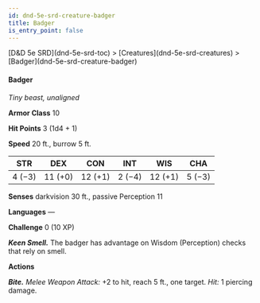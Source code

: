 ```yaml
---
id: dnd-5e-srd-creature-badger
title: Badger
is_entry_point: false
---
```


<breadcrumb>
[D&D 5e SRD](dnd-5e-srd-toc) >  [Creatures](dnd-5e-srd-creatures) > [Badger](dnd-5e-srd-creature-badger)
</breadcrumb>

#### Badger

*Tiny beast, unaligned*

**Armor Class** 10

**Hit Points** 3 (1d4 + 1)

**Speed** 20 ft., burrow 5 ft.

| STR    | DEX     | CON     | INT    | WIS     | CHA    |
|--------|---------|---------|--------|---------|--------|
| 4 (−3) | 11 (+0) | 12 (+1) | 2 (−4) | 12 (+1) | 5 (−3) |

**Senses** darkvision 30 ft., passive Perception 11

**Languages** —

**Challenge** 0 (10 XP)

***Keen Smell.*** The badger has advantage on Wisdom (Perception) checks that rely on smell.

**Actions**

***Bite.*** *Melee Weapon Attack:* +2 to hit, reach 5 ft., one target. *Hit:* 1 piercing damage.


